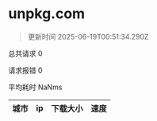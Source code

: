 
  # unpkg.com

  > 更新时间 2025-06-19T00:51:34.290Z
  
  总共请求 0

  请求报错 0

  平均耗时 NaNms

|城市|ip|下载大小|速度|
|-----|----------|---|---|

  